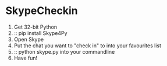 SkypeCheckin
==============

1. Get 32-bit Python 
2. :: 
   pip install Skype4Py
3. Open Skype
4. Put the chat you want to "check in" to into your favourites list
5. ::
   python skype.py into your commandline
6. Have fun!
